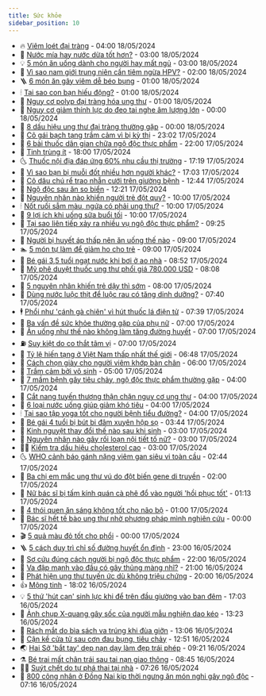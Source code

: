 ```yaml
---
title: Sức khỏe
sidebar_position: 10
---
```


<!-- vnexpress-suc-khoe:START -->
- 🔥 [Viêm loét đại tràng](https://vnexpress.net/viem-loet-dai-trang-4747550.html) - 04:00 18/05/2024
- 🥰 [Nước mía hay nước dừa tốt hơn?](https://vnexpress.net/nuoc-mia-hay-nuoc-dua-tot-hon-4746713.html) - 03:00 18/05/2024
- 💡 [5 món ăn uống dành cho người hay mất ngủ](https://vnexpress.net/5-mon-an-uong-danh-cho-nguoi-hay-mat-ngu-4747477.html) - 03:00 18/05/2024
- 🤗 [Vì sao nam giới trung niên cần tiêm ngừa HPV?](https://vnexpress.net/vi-sao-nam-gioi-trung-nien-can-tiem-ngua-hpv-4747560.html) - 02:00 18/05/2024
- 🪜 [6 món ăn gây viêm dễ béo bụng](https://vnexpress.net/6-mon-an-gay-viem-de-beo-bung-4747459.html) - 01:00 18/05/2024
- 🕯 [Tại sao con bạn hiếu động?](https://vnexpress.net/tai-sao-con-ban-hieu-dong-4747407.html) - 01:00 18/05/2024
- 🤭 [Nguy cơ polyp đại tràng hóa ung thư](https://vnexpress.net/nguy-co-polyp-dai-trang-hoa-ung-thu-4747137.html) - 01:00 18/05/2024
- 👀 [Nguy cơ giảm thính lực do đeo tai nghe âm lượng lớn](https://vnexpress.net/nguy-co-giam-thinh-luc-do-deo-tai-nghe-am-luong-lon-4747235.html) - 00:00 18/05/2024
- 🌋 [8 dấu hiệu ung thư đại tràng thường gặp](https://vnexpress.net/8-dau-hieu-ung-thu-dai-trang-thuong-gap-4746844.html) - 00:00 18/05/2024
- 🫶 [Cô gái bạch tạng trầm cảm vì bị kỳ thị](https://vnexpress.net/co-gai-bach-tang-tram-cam-vi-bi-ky-thi-4745877.html) - 23:02 17/05/2024
- 🦆 [6 bài thuốc dân gian chữa ngộ độc thực phẩm](https://vnexpress.net/6-bai-thuoc-dan-gian-chua-ngo-doc-thuc-pham-4746336.html) - 22:00 17/05/2024
- 🚀 [Tinh trùng ít](https://vnexpress.net/tinh-trung-it-4745628.html) - 18:00 17/05/2024
- 🌜 [Thuốc nội địa đáp ứng 60% nhu cầu thị trường](https://vnexpress.net/thuoc-noi-dia-dap-ung-60-nhu-cau-thi-truong-4747516.html) - 17:19 17/05/2024
- 🧰 [Vì sao bạn bị muỗi đốt nhiều hơn người khác?](https://vnexpress.net/vi-sao-ban-bi-muoi-dot-nhieu-hon-nguoi-khac-4747127.html) - 17:03 17/05/2024
- 💫 [Cô dâu chú rể trao nhẫn cưới trên giường bệnh](https://vnexpress.net/co-dau-chu-re-trao-nhan-cuoi-tren-giuong-benh-4747472.html) - 12:44 17/05/2024
- 🌝 [Ngộ độc sau ăn so biển](https://vnexpress.net/ngo-doc-sau-an-so-bien-4747300.html) - 12:21 17/05/2024
- 🗽 [Nguyên nhân nào khiến người trẻ đột quỵ?](https://vnexpress.net/nguyen-nhan-nao-khien-nguoi-tre-dot-quy-4747350.html) - 10:00 17/05/2024
- 🕯 [Nốt ruồi sẫm màu, ngứa có phải ung thư?](https://vnexpress.net/not-ruoi-sam-mau-ngua-co-phai-ung-thu-4747299.html) - 10:00 17/05/2024
- 🦅 [9 lợi ích khi uống sữa buổi tối](https://vnexpress.net/9-loi-ich-khi-uong-sua-buoi-toi-4747067.html) - 10:00 17/05/2024
- 🦆 [Tại sao liên tiếp xảy ra nhiều vụ ngộ độc thực phẩm?](https://vnexpress.net/tai-sao-lien-tiep-xay-ra-nhieu-vu-ngo-doc-hang-tram-nguoi-4746748.html) - 09:25 17/05/2024
- 🎊 [Người bị huyết áp thấp nên ăn uống thế nào](https://vnexpress.net/nguoi-bi-huyet-ap-thap-nen-an-uong-the-nao-4747320.html) - 09:00 17/05/2024
- 🏊 [5 món tự làm để giảm ho cho trẻ](https://vnexpress.net/5-mon-tu-lam-de-giam-ho-cho-tre-4747252.html) - 09:00 17/05/2024
- 📝 [Bé gái 3,5 tuổi ngạt nước khi bơi ở ao nhà](https://vnexpress.net/be-gai-3-5-tuoi-ngat-nuoc-khi-boi-o-ao-nha-4747380.html) - 08:52 17/05/2024
- 💯 [Mỹ phê duyệt thuốc ung thư phổi giá 780.000 USD](https://vnexpress.net/my-phe-duyet-thuoc-ung-thu-phoi-gia-780-000-usd-4747359.html) - 08:08 17/05/2024
- 🌊 [5 nguyên nhân khiến trẻ dậy thì sớm](https://vnexpress.net/5-nguyen-nhan-khien-tre-day-thi-som-4747184.html) - 08:00 17/05/2024
- 🚀 [Dùng nước luộc thịt để luộc rau có tăng dinh dưỡng?](https://vnexpress.net/dung-nuoc-luoc-thit-de-luoc-rau-co-tang-dinh-duong-4745271.html) - 07:40 17/05/2024
- 🕴 [Phổi như &#39;cánh gà chiên&#39; vì hút thuốc lá điện tử](https://vnexpress.net/phoi-nhu-canh-ga-chien-vi-hut-thuoc-la-dien-tu-4747259.html) - 07:39 17/05/2024
- 🗽 [Ba vấn đề sức khỏe thường gặp của phụ nữ](https://vnexpress.net/ba-van-de-suc-khoe-thuong-gap-cua-phu-nu-4747324.html) - 07:00 17/05/2024
- 🎡 [Ăn uống như thế nào không làm tăng đường huyết](https://vnexpress.net/an-uong-nhu-the-nao-khong-lam-tang-duong-huyet-4747228.html) - 07:00 17/05/2024
- ⛽️ [Suy kiệt do co thắt tâm vị](https://vnexpress.net/suy-kiet-do-co-that-tam-vi-4747223.html) - 07:00 17/05/2024
- 🦆 [Tỷ lệ hiến tạng ở Việt Nam thấp nhất thế giới](https://vnexpress.net/ty-le-hien-tang-o-viet-nam-thap-nhat-the-gioi-4747240.html) - 06:48 17/05/2024
- 🤩 [Cách chọn giày cho người viêm khớp bàn chân](https://vnexpress.net/cach-chon-giay-cho-nguoi-viem-khop-ban-chan-4746480.html) - 06:00 17/05/2024
- 🦒 [Trầm cảm bởi vô sinh](https://vnexpress.net/tram-cam-boi-vo-sinh-4747249.html) - 05:00 17/05/2024
- 💫 [7 mầm bệnh gây tiêu chảy, ngộ độc thực phẩm thường gặp](https://vnexpress.net/7-mam-benh-gay-tieu-chay-ngo-doc-thuc-pham-thuong-gap-4747180.html) - 04:00 17/05/2024
- 🐘 [Cắt nang tuyến thượng thận chặn nguy cơ ung thư](https://vnexpress.net/cat-nang-tuyen-thuong-than-chan-nguy-co-ung-thu-4747172.html) - 04:00 17/05/2024
- 🚀 [6 loại nước uống giúp giảm khó tiêu](https://vnexpress.net/6-loai-nuoc-uong-giup-giam-kho-tieu-4747169.html) - 04:00 17/05/2024
- 🕯 [Tại sao tập yoga tốt cho người bệnh tiểu đường?](https://vnexpress.net/tai-sao-tap-yoga-tot-cho-nguoi-benh-tieu-duong-4747150.html) - 04:00 17/05/2024
- 🦏 [Bé gái 4 tuổi bị bút bi đâm xuyên hộp sọ](https://vnexpress.net/be-gai-4-tuoi-bi-but-bi-dam-xuyen-hop-so-4747141.html) - 03:44 17/05/2024
- 🦄 [Kinh nguyệt thay đổi thế nào sau khi sinh](https://vnexpress.net/kinh-nguyet-thay-doi-the-nao-sau-khi-sinh-4747149.html) - 03:00 17/05/2024
- 🦒 [Nguyên nhân nào gây rối loạn nội tiết tố nữ?](https://vnexpress.net/nguyen-nhan-nao-gay-roi-loan-noi-tiet-to-nu-4747063.html) - 03:00 17/05/2024
- 👨‍🏫 [Kiểm tra dấu hiệu cholesterol cao](https://vnexpress.net/kiem-tra-dau-hieu-cholesterol-cao-4746854.html) - 03:00 17/05/2024
- 🌜 [WHO cảnh báo gánh nặng viêm gan siêu vi toàn cầu](https://vnexpress.net/who-canh-bao-ganh-nang-viem-gan-sieu-vi-toan-cau-4747161.html) - 02:44 17/05/2024
- 🚀 [Ba chị em mắc ung thư vú do đột biến gene di truyền](https://vnexpress.net/ba-chi-em-mac-ung-thu-vu-do-dot-bien-gene-di-truyen-4746987.html) - 02:00 17/05/2024
- 💃 [Nữ bác sĩ bị tấm kính quán cà phê đổ vào người &#39;hồi phục tốt&#39;](https://vnexpress.net/nu-bac-si-bi-tam-kinh-quan-ca-phe-do-vao-nguoi-hoi-phuc-tot-4747024.html) - 01:13 17/05/2024
- 💯 [4 thói quen ăn sáng không tốt cho não bộ](https://vnexpress.net/4-thoi-quen-an-sang-khong-tot-cho-nao-bo-4746927.html) - 01:00 17/05/2024
- 🤔 [Bác sĩ hết tế bào ung thư nhờ phương pháp mình nghiên cứu](https://vnexpress.net/bac-si-het-te-bao-ung-thu-nho-phuong-phap-minh-nghien-cuu-4746964.html) - 00:00 17/05/2024
- 🎬 [5 quả màu đỏ tốt cho phổi](https://vnexpress.net/5-qua-mau-do-tot-cho-phoi-4746882.html) - 00:00 17/05/2024
- 🪜 [5 cách duy trì chỉ số đường huyết ổn định](https://vnexpress.net/suc-khoe-cam-nang-cac-benh-duong-huyet-4745672.html) - 23:00 16/05/2024
- 🦣 [Sơ cứu đúng cách người bị ngộ độc thực phẩm](https://vnexpress.net/so-cuu-dung-cach-nguoi-bi-ngo-doc-thuc-pham-4746341.html) - 22:00 16/05/2024
- 🧐 [Va đập mạnh vào đầu có gây thủng màng nhĩ?](https://vnexpress.net/va-dap-manh-vao-dau-co-gay-thung-mang-nhi-4746858.html) - 21:00 16/05/2024
- 🤡 [Phát hiện ung thư tuyến ức dù không triệu chứng](https://vnexpress.net/phat-hien-ung-thu-tuyen-uc-du-khong-trieu-chung-4746819.html) - 20:00 16/05/2024
- 👍 [Mộng tinh](https://vnexpress.net/suc-khoe-cam-nang-cac-benh-mong-tinh-4746060.html) - 18:02 16/05/2024
- 💡 [5 thứ &#39;hút cạn&#39; sinh lực khi để trên đầu giường vào ban đêm](https://vnexpress.net/5-thu-hut-can-sinh-luc-khi-de-tren-dau-giuong-vao-ban-dem-4746413.html) - 17:03 16/05/2024
- 💯 [Ảnh chụp X-quang gây sốc của người mẫu nghiện dao kéo](https://vnexpress.net/anh-chup-x-quang-gay-soc-cua-nguoi-mau-nghien-dao-keo-4746929.html) - 13:23 16/05/2024
- 🧠 [Rách mắt do bìa sách va trúng khi đùa giỡn](https://vnexpress.net/rach-mat-do-bia-sach-va-trung-khi-dua-gion-4747038.html) - 13:06 16/05/2024
- 🎡 [Cận kề cửa tử sau cơn đau bụng, tiêu chảy](https://vnexpress.net/can-ke-cua-tu-sau-con-dau-bung-tieu-chay-4746758.html) - 12:51 16/05/2024
- 🌏 [Hai Sở &#39;bắt tay&#39; dẹp nạn dạy làm đẹp trái phép](https://vnexpress.net/hai-so-bat-tay-dep-nan-day-lam-dep-trai-phep-4746620.html) - 09:21 16/05/2024
- ⚗️ [Bé trai mất chân trái sau tai nạn giao thông](https://vnexpress.net/be-trai-mat-chan-trai-sau-tai-nan-giao-thong-4745933.html) - 08:45 16/05/2024
- 👨‍🏫 [Suýt chết do tự phá thai tại nhà](https://vnexpress.net/suyt-chet-do-tu-pha-thai-tai-nha-4746708.html) - 07:26 16/05/2024
- 🤖 [800 công nhân ở Đồng Nai kịp thời ngưng ăn món nghi gây ngộ độc](https://vnexpress.net/800-cong-nhan-o-dong-nai-kip-thoi-ngung-an-mon-nghi-gay-ngo-doc-4746784.html) - 07:16 16/05/2024<!-- vnexpress-suc-khoe:END -->
